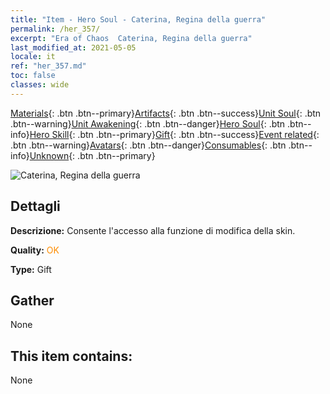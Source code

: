 ```yaml
---
title: "Item - Hero Soul - Caterina, Regina della guerra"
permalink: /her_357/
excerpt: "Era of Chaos  Caterina, Regina della guerra"
last_modified_at: 2021-05-05
locale: it
ref: "her_357.md"
toc: false
classes: wide
---
```

 [Materials](/ItemsIT/){: .btn .btn--primary}[Artifacts](/ItemsIT/Artifacts/){: .btn .btn--success}[Unit Soul](/ItemsIT/UnitSoul/){: .btn .btn--warning}[Unit Awakening](/ItemsIT/UnitAwakening/){: .btn .btn--danger}[Hero Soul](/ItemsIT/HeroSoul/){: .btn .btn--info}[Hero Skill](/ItemsIT/HeroSkill/){: .btn .btn--primary}[Gift](/ItemsIT/Gift/){: .btn .btn--success}[Event related](/ItemsIT/Events/){: .btn .btn--warning}[Avatars](/ItemsIT/Avatars/){: .btn .btn--danger}[Consumables](/ItemsIT/Consumables/){: .btn .btn--info}[Unknown](/ItemsIT/Unknown/){: .btn .btn--primary}

 ![Caterina, Regina della guerra](/images/h/h_Catherine1.jpg)

## Dettagli
 **Descrizione:** Consente l'accesso alla funzione di modifica della skin.

 **Quality:** <span style="color: #FF8C00">OK</span>

 **Type:** Gift

## Gather

  None

## This item contains:

  None

